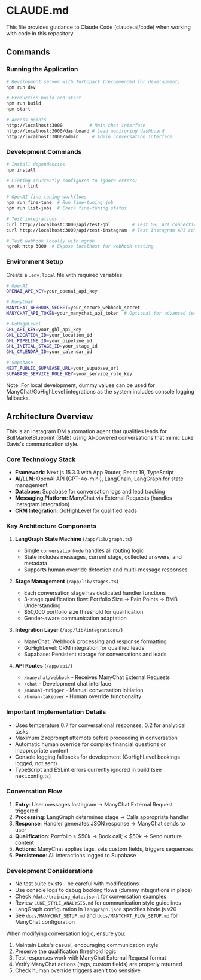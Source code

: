 # CLAUDE.md

This file provides guidance to Claude Code (claude.ai/code) when working with code in this repository.

## Commands

### Running the Application

```bash
# Development server with Turbopack (recommended for development)
npm run dev

# Production build and start
npm run build
npm start

# Access points
http://localhost:3000          # Main chat interface
http://localhost:3000/dashboard # Lead monitoring dashboard
http://localhost:3000/admin     # Admin conversation interface
```

### Development Commands

```bash
# Install dependencies
npm install

# Linting (currently configured to ignore errors)
npm run lint

# OpenAI fine-tuning workflows
npm run fine-tune  # Run fine-tuning job
npm run list-jobs  # Check fine-tuning status

# Test integrations
curl http://localhost:3000/api/test-ghl        # Test GHL API connectivity
curl http://localhost:3000/api/test-instagram  # Test Instagram API connectivity

# Test webhook locally with ngrok
ngrok http 3000  # Expose localhost for webhook testing
```

### Environment Setup

Create a `.env.local` file with required variables:

```bash
# OpenAI
OPENAI_API_KEY=your_openai_api_key

# ManyChat
MANYCHAT_WEBHOOK_SECRET=your_secure_webhook_secret
MANYCHAT_API_TOKEN=your_manychat_api_token  # Optional for advanced features

# GoHighLevel
GHL_API_KEY=your_ghl_api_key
GHL_LOCATION_ID=your_location_id
GHL_PIPELINE_ID=your_pipeline_id
GHL_INITIAL_STAGE_ID=your_stage_id
GHL_CALENDAR_ID=your_calendar_id

# Supabase
NEXT_PUBLIC_SUPABASE_URL=your_supabase_url
SUPABASE_SERVICE_ROLE_KEY=your_service_role_key
```

Note: For local development, dummy values can be used for ManyChat/GoHighLevel integrations as the system includes console logging fallbacks.

## Architecture Overview

This is an Instagram DM automation agent that qualifies leads for BullMarketBlueprint (BMB) using AI-powered conversations that mimic Luke Davis's communication style.

### Core Technology Stack

- **Framework**: Next.js 15.3.3 with App Router, React 19, TypeScript
- **AI/LLM**: OpenAI API (GPT-4o-mini), LangChain, LangGraph for state management
- **Database**: Supabase for conversation logs and lead tracking
- **Messaging Platform**: ManyChat via External Requests (handles Instagram integration)
- **CRM Integration**: GoHighLevel for qualified leads

### Key Architecture Components

1. **LangGraph State Machine** (`/app/lib/graph.ts`)
   - Single `conversationNode` handles all routing logic
   - State includes messages, current stage, collected answers, and metadata
   - Supports human override detection and multi-message responses

2. **Stage Management** (`/app/lib/stages.ts`)
   - Each conversation stage has dedicated handler functions
   - 3-stage qualification flow: Portfolio Size → Pain Points → BMB Understanding
   - $50,000 portfolio size threshold for qualification
   - Gender-aware communication adaptation

3. **Integration Layer** (`/app/lib/integrations/`)
   - ManyChat: Webhook processing and response formatting
   - GoHighLevel: CRM integration for qualified leads
   - Supabase: Persistent storage for conversations and leads

4. **API Routes** (`/app/api/`)
   - `/manychat/webhook` - Receives ManyChat External Requests
   - `/chat` - Development chat interface
   - `/manual-trigger` - Manual conversation initiation
   - `/human-takeover` - Human override functionality

### Important Implementation Details

- Uses temperature 0.7 for conversational responses, 0.2 for analytical tasks
- Maximum 2 reprompt attempts before proceeding in conversation
- Automatic human override for complex financial questions or inappropriate content
- Console logging fallbacks for development (GoHighLevel bookings logged, not sent)
- TypeScript and ESLint errors currently ignored in build (see next.config.ts)

### Conversation Flow

1. **Entry**: User messages Instagram → ManyChat External Request triggered
2. **Processing**: LangGraph determines stage → Calls appropriate handler
3. **Response**: Handler generates JSON response → ManyChat sends to user
4. **Qualification**: Portfolio ≥ $50k → Book call; < $50k → Send nurture content
5. **Actions**: ManyChat applies tags, sets custom fields, triggers sequences
6. **Persistence**: All interactions logged to Supabase

### Development Considerations

- No test suite exists - be careful with modifications
- Use console logs to debug booking flows (dummy integrations in place)
- Check `/data/training_data.jsonl` for conversation examples
- Review `LUKE_STYLE_ANALYSIS.md` for communication style guidelines
- LangGraph configuration in `langgraph.json` specifies Node.js v20
- See `docs/MANYCHAT_SETUP.md` and `docs/MANYCHAT_FLOW_SETUP.md` for ManyChat configuration

When modifying conversation logic, ensure you:
1. Maintain Luke's casual, encouraging communication style
2. Preserve the qualification threshold logic
3. Test responses work with ManyChat External Request format
4. Verify ManyChat actions (tags, custom fields) are properly returned
5. Check human override triggers aren't too sensitive